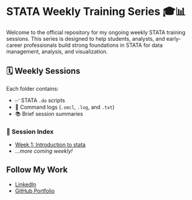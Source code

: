 # STATA Weekly Training Series 🎓📊

Welcome to the official repository for my ongoing weekly STATA training sessions. This series is designed to help students, analysts, and early-career professionals build strong foundations in STATA for data management, analysis, and visualization.

## 🗓 Weekly Sessions

Each folder contains:
- ✅ STATA `.do` scripts
- 📄 Command logs (`.smcl`, `.log`, and `.txt`)
- 📚 Brief session summaries

### 📅 Session Index
- [Week 1: Introduction to stata](week1_introduction_to_stata)
- _...more coming weekly!_

## Follow My Work
- [LinkedIn](https://www.linkedin.com/in/seyiabolarin)
- [GitHub Portfolio](https://github.com/seyiabolarin)